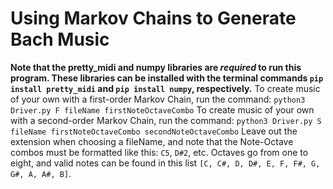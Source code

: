 # Using Markov Chains to Generate Bach Music
**Note that the pretty_midi and numpy libraries are *required* to run this program. These libraries can be installed with the terminal commands `pip install pretty_midi` and `pip install numpy`, respectively.**
To create music of your own with a first-order Markov Chain, run the command:
`python3 Driver.py F fileName firstNoteOctaveCombo`
To create music of your own with a second-order Markov Chain, run the command:
`python3 Driver.py S fileName firstNoteOctaveCombo secondNoteOctaveCombo`
Leave out the extension when choosing a fileName, and note that the Note-Octave combos must be formatted like this: `C5`, `D#2`, etc. Octaves go from one to eight, and valid notes can be found in this list `[C, C#, D, D#, E, F, F#, G, G#, A, A#, B]`.
